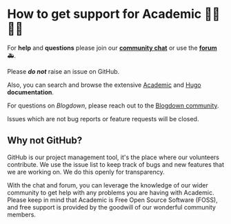 # How to get support for Academic 👨‍💬👩‍💬

For **help** and **questions** please join our **[community chat](https://spectrum.chat/academic)** or use the **[forum](https://discourse.gohugo.io/c/themes)** 🚑.

Please **_do not_** raise an issue on GitHub.

Also, you can search and browse the extensive [Academic](https://sourcethemes.com/academic/docs/) and [Hugo](https://gohugo.io/documentation/) **documentation**.

For questions on _Blogdown_, please reach out to the [Blogdown community](https://github.com/rstudio/blogdown).

Issues which are not bug reports or feature requests will be closed.

## Why not GitHub?

GitHub is our project management tool, it's the place where our volunteers contribute. We use the issue list to keep track of bugs and new features that we are working on. We do this openly for transparency.

With the chat and forum, you can leverage the knowledge of our wider community to get help with any problems you are having with Academic. Please keep in mind that Academic is Free Open Source Software (FOSS), and free support is provided by the goodwill of our wonderful community members.
